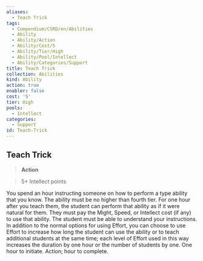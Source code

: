 ```yaml
---
aliases:
  - Teach Trick
tags:
  - Compendium/CSRD/en/Abilities
  - Ability
  - Ability/Action
  - Ability/Cost/5
  - Ability/Tier/High
  - Ability/Pool/Intellect
  - Ability/Categories/Support
title: Teach Trick
collection: Abilities
kind: Ability
action: true
enabler: false
cost: '5'
tier: High
pools:
  - Intellect
categories:
  - Support
id: Teach-Trick
---
```

## Teach Trick    
>**Action**    
>5+ Intellect points  
    
You spend an hour instructing someone on how to perform a type ability that you know. The ability must be no higher than fourth tier. For one hour after you teach them, the student can perform that ability as if it were natural for them. They must pay the Might, Speed, or Intellect cost (if any) to use that ability. The student must be able to understand your instructions. In addition to the normal options for using Effort, you can choose to use Effort to increase how long the student can use the ability or to teach additional students at the same time; each level of Effort used in this way increases the duration by one hour or the number of students by one. One hour to initiate. Action; hour to complete.
